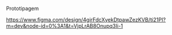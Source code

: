 Prototipagem

https://www.figma.com/design/4girFdcXyekDtpawZezKVB/ti21PI?m=dev&node-id=0%3A1&t=VjpLrAB8Onupq3Ii-1
